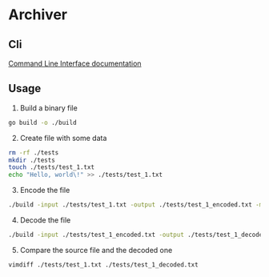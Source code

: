# Archiver

## Cli

[Command Line Interface documentation](./docs/cli.md)

## Usage

1) Build a binary file

```bash
go build -o ./build
```

2) Create file with some data

```bash
rm -rf ./tests
mkdir ./tests
touch ./tests/test_1.txt
echo "Hello, world\!" >> ./tests/test_1.txt
```

3) Encode the file

```bash
./build -input ./tests/test_1.txt -output ./tests/test_1_encoded.txt -method shannon-fano -operation encode
```

4) Decode the file

```bash
./build -input ./tests/test_1_encoded.txt -output ./tests/test_1_decoded.txt -method shannon-fano -operation decode
```

5) Compare the source file and the decoded one

```bash
vimdiff ./tests/test_1.txt ./tests/test_1_decoded.txt
```
